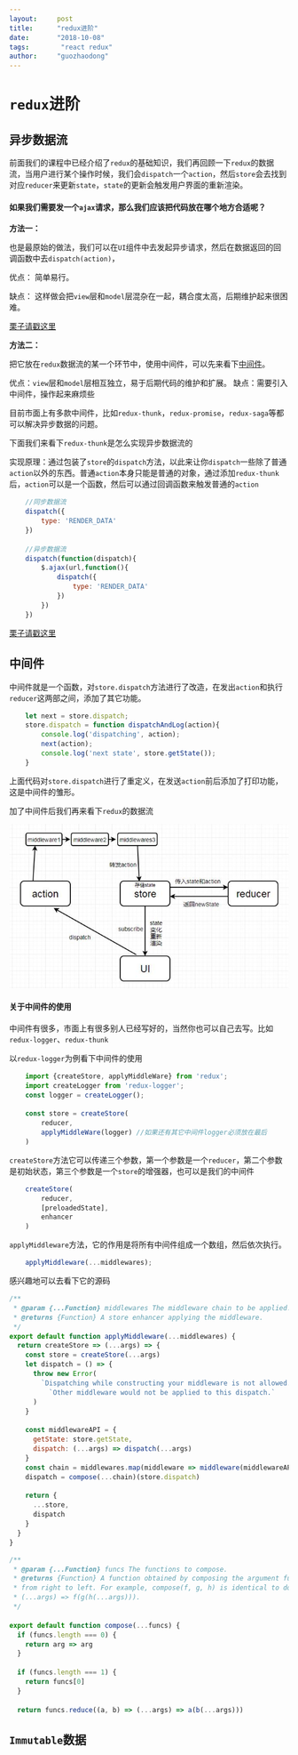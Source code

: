 ```yaml
---
layout:     post
title:      "redux进阶"
date:       "2018-10-08"
tags:        "react redux"
author:     "guozhaodong"
---
```



# `redux`进阶

## 异步数据流

前面我们的课程中已经介绍了`redux`的基础知识，我们再回顾一下`redux`的数据流，当用户进行某个操作时候，我们会`dispatch`一个`action`，然后`store`会去找到对应`reducer`来更新`state`，`state`的更新会触发用户界面的重新渲染。

#### 如果我们需要发一个`ajax`请求，那么我们应该把代码放在哪个地方合适呢？

**方法一：**

也是最原始的做法，我们可以在`UI`组件中去发起异步请求，然后在数据返回的回调函数中去`dispatch(action)`，

优点： 简单易行。

缺点： 这样做会把`view`层和`model`层混杂在一起，耦合度太高，后期维护起来很困难。

[栗子请戳这里](https://github.com/Bubble2/redux-lesson-demo/tree/master/demo3)

**方法二：**

把它放在`redux`数据流的某一个环节中，使用中间件，可以先来看下[中间件](#中间件)。

优点：`view`层和`model`层相互独立，易于后期代码的维护和扩展。
缺点：需要引入中间件，操作起来麻烦些

目前市面上有多款中间件，比如`redux-thunk`，`redux-promise`，`redux-saga`等都可以解决异步数据的问题。

下面我们来看下`redux-thunk`是怎么实现异步数据流的

实现原理：通过包装了`store`的`dispatch`方法，以此来让你`dispatch`一些除了普通`action`以外的东西。普通`action`本身只能是普通的对象，通过添加`redux-thunk`后，`action`可以是一个函数，然后可以通过回调函数来触发普通的`action`

``` JavaScript
    //同步数据流
    dispatch({
        type: 'RENDER_DATA'
    })

    //异步数据流
    dispatch(function(dispatch){
        $.ajax(url,function(){
            dispatch({
                type: 'RENDER_DATA'
            })
        })
    })
```

[栗子请戳这里](https://github.com/Bubble2/redux-lesson-demo/tree/master/demo4)


## 中间件

中间件就是一个函数，对`store.dispatch`方法进行了改造，在发出`action`和执行`reducer`这两部之间，添加了其它功能。

``` JavaScript
    let next = store.dispatch;
    store.dispatch = function dispatchAndLog(action){
        console.log('dispatching', action);
        next(action);
        console.log('next state', store.getState());
    }
```
上面代码对`store.dispatch`进行了重定义，在发送`action`前后添加了打印功能，这是中间件的雏形。

加了中间件后我们再来看下`redux`的数据流

![image](/assets/img/redux/redux-flow-middleware.jpg)

#### 关于中间件的使用

中间件有很多，市面上有很多别人已经写好的，当然你也可以自己去写。比如`redux-logger`、`redux-thunk`

以`redux-logger`为例看下中间件的使用
``` JavaScript
    import {createStore, applyMiddleWare} from 'redux';
    import createLogger from 'redux-logger';
    const logger = createLogger();

    const store = createStore(
        reducer,
        applyMiddleWare(logger) //如果还有其它中间件logger必须放在最后
    )
```

`createStore`方法它可以传递三个参数，第一个参数是一个`reducer`，第二个参数是初始状态，第三个参数是一个`store`的增强器，也可以是我们的中间件


``` JavaScript
    createStore(
        reducer,
        [preloadedState],
        enhancer
    )
```

`applyMiddleware`方法，它的作用是将所有中间件组成一个数组，然后依次执行。

``` JavaScript
    applyMiddleware(...middlewares);
```

感兴趣地可以去看下它的源码

``` JavaScript
/**
 * @param {...Function} middlewares The middleware chain to be applied.
 * @returns {Function} A store enhancer applying the middleware.
 */
export default function applyMiddleware(...middlewares) {
  return createStore => (...args) => {
    const store = createStore(...args)
    let dispatch = () => {
      throw new Error(
        `Dispatching while constructing your middleware is not allowed. ` +
          `Other middleware would not be applied to this dispatch.`
      )
    }

    const middlewareAPI = {
      getState: store.getState,
      dispatch: (...args) => dispatch(...args)
    }
    const chain = middlewares.map(middleware => middleware(middlewareAPI))
    dispatch = compose(...chain)(store.dispatch)

    return {
      ...store,
      dispatch
    }
  }
}

```

```JavaScript
/**
 * @param {...Function} funcs The functions to compose.
 * @returns {Function} A function obtained by composing the argument functions
 * from right to left. For example, compose(f, g, h) is identical to doing
 * (...args) => f(g(h(...args))).
 */

export default function compose(...funcs) {
  if (funcs.length === 0) {
    return arg => arg
  }

  if (funcs.length === 1) {
    return funcs[0]
  }

  return funcs.reduce((a, b) => (...args) => a(b(...args)))
```

## `Immutable`数据















